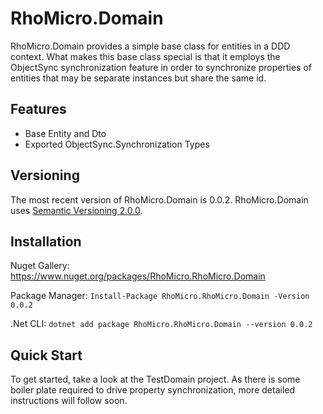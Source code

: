 # RhoMicro.Domain #

RhoMicro.Domain provides a simple base class for entities in a DDD context. What makes this base class special is that it employs the ObjectSync synchronization feature in order to synchronize properties of entities that may be separate instances but share the same id.

## Features ##

* Base Entity and Dto
* Exported ObjectSync.Synchronization Types

## Versioning ##

The most recent version of RhoMicro.Domain is 0.0.2.
RhoMicro.Domain uses [Semantic Versioning 2.0.0](https://semver.org/).
## Installation ##

Nuget Gallery: https://www.nuget.org/packages/RhoMicro.RhoMicro.Domain

Package Manager: `Install-Package RhoMicro.RhoMicro.Domain -Version 0.0.2`

.Net CLI: `dotnet add package RhoMicro.RhoMicro.Domain --version 0.0.2`
## Quick Start ##

To get started, take a look at the TestDomain project. As there is some boiler plate required to drive property synchronization, more detailed instructions will follow soon.

